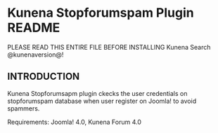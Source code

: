 # Kunena Stopforumspam Plugin README

PLEASE READ THIS ENTIRE FILE BEFORE INSTALLING Kunena Search @kunenaversion@!

## INTRODUCTION

Kunena Stopforumsapm plugin ckecks the user credentials on stopforumspam database when user register on Joomla! to avoid spammers.

Requirements: Joomla! 4.0, Kunena Forum 4.0



